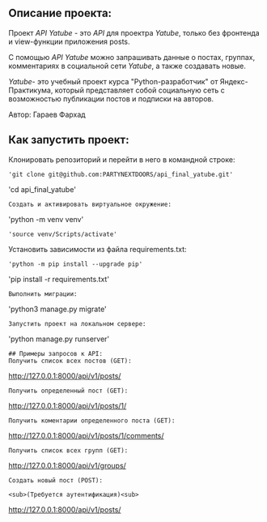 ## Описание проекта:
Проект *API Yatube* - это *API* для проектра *Yatube*, только без фронтенда и view-функции приложения posts.

С помощью *API Yatube* можно запрашивать данные о постах, группах, комментариях в социальной сети *Yatube*, а также создавать новые.

*Yatube*- это учебный проект курса "Python-разработчик" от Яндекс-Практикума, который представляет собой социальную сеть с возможностью публикации постов и подписки на авторов.

Автор: Гараев Фархад
## Как запустить проект:
Клонировать репозиторий и перейти в него в командной строке:
```
'git clone git@github.com:PARTYNEXTDOORS/api_final_yatube.git'
```
'cd api_final_yatube'
```
Cоздать и активировать виртуальное окружение:
```
'python -m venv venv'
```
'source venv/Scripts/activate'
```
Установить зависимости из файла requirements.txt:
```
'python -m pip install --upgrade pip'
```
'pip install -r requirements.txt'
```
Выполнить миграции:
```
'python3 manage.py migrate'
```
Запустить проект на локальном сервере:
```
'python manage.py runserver'
```
## Примеры запросов к API:
Получить список всех постов (GET):
```
http://127.0.0.1:8000/api/v1/posts/
```
Получить определенный пост (GET):
```
http://127.0.0.1:8000/api/v1/posts/1/
```
Получить коментарии определенного поста (GET):
```
http://127.0.0.1:8000/api/v1/posts/1/comments/
```
Получить список всех групп (GET):
```
http://127.0.0.1:8000/api/v1/groups/
```
Создать новый пост (POST):

<sub>(Требуется аутентификация)<sub>
```
http://127.0.0.1:8000/api/v1/posts/
```